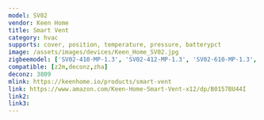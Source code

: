 ```yaml
---
model: SV02
vendor: Keen Home 
title: Smart Vent
category: hvac
supports: cover, position, temperature, pressure, batterypct
image: /assets/images/devices/Keen_Home_SV02.jpg
zigbeemodel: ['SV02-410-MP-1.3', 'SV02-412-MP-1.3', 'SV02-610-MP-1.3', 'SV02-612-MP-1.3', 'SV02-410-MP-1.0']
compatible: [z2m,deconz,zha]
deconz: 3809
mlink: https://keenhome.io/products/smart-vent
link: https://www.amazon.com/Keen-Home-Smart-Vent-x12/dp/B0157BU44I
link2: 
link3: 
---
```

